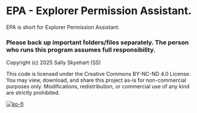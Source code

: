 # EPA - Explorer Permission Assistant.
EPA is short for Explorer Permission Assistant.

### Please back up important folders/files separately. The person who runs this program assumes full responsibility.

Copyright (c) 2025 Sally Skyehart (SS)

This code is licensed under the Creative Commons BY-NC-ND 4.0 License.
You may view, download, and share this project as-is for non-commercial purposes only. 
Modifications, redistribution, or commercial use of any kind are strictly prohibited.

[![ko-fi](https://ko-fi.com/img/githubbutton_sm.svg)](https://ko-fi.com/O5O51E23DF)
